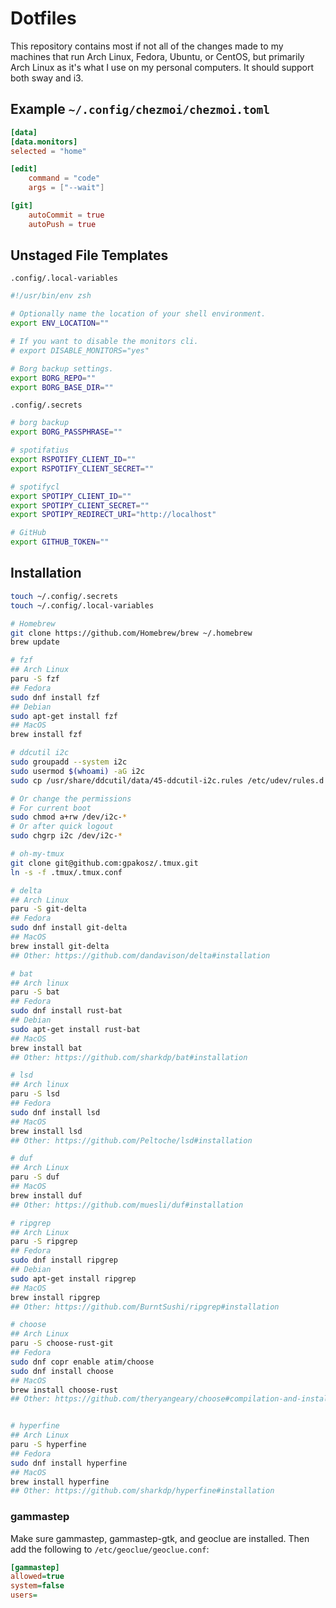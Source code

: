 
# Dotfiles

This repository contains most if not all of the changes made to my machines that run Arch Linux, Fedora, Ubuntu, or CentOS, but primarily Arch Linux as it's what I use on my personal computers. It should support both sway and i3.

## Example `~/.config/chezmoi/chezmoi.toml`

```toml
[data]
[data.monitors]
selected = "home"

[edit]
    command = "code"
    args = ["--wait"]

[git]
    autoCommit = true
    autoPush = true
```



## Unstaged File Templates

`.config/.local-variables`
```zsh
#!/usr/bin/env zsh

# Optionally name the location of your shell environment.
export ENV_LOCATION=""

# If you want to disable the monitors cli.
# export DISABLE_MONITORS="yes"

# Borg backup settings.
export BORG_REPO=""
export BORG_BASE_DIR=""
```

`.config/.secrets`
```zsh
# borg backup
export BORG_PASSPHRASE=""

# spotifatius
export RSPOTIFY_CLIENT_ID=""
export RSPOTIFY_CLIENT_SECRET=""

# spotifycl
export SPOTIPY_CLIENT_ID=""
export SPOTIPY_CLIENT_SECRET=""
export SPOTIPY_REDIRECT_URI="http://localhost"

# GitHub
export GITHUB_TOKEN=""
```

## Installation

```zsh
touch ~/.config/.secrets
touch ~/.config/.local-variables

# Homebrew
git clone https://github.com/Homebrew/brew ~/.homebrew
brew update

# fzf
## Arch Linux
paru -S fzf
## Fedora
sudo dnf install fzf
## Debian
sudo apt-get install fzf
## MacOS
brew install fzf

# ddcutil i2c
sudo groupadd --system i2c
sudo usermod $(whoami) -aG i2c
sudo cp /usr/share/ddcutil/data/45-ddcutil-i2c.rules /etc/udev/rules.d

# Or change the permissions
# For current boot
sudo chmod a+rw /dev/i2c-*
# Or after quick logout
sudo chgrp i2c /dev/i2c-*

# oh-my-tmux
git clone git@github.com:gpakosz/.tmux.git
ln -s -f .tmux/.tmux.conf

# delta
## Arch Linux
paru -S git-delta
## Fedora
sudo dnf install git-delta
## MacOS
brew install git-delta
## Other: https://github.com/dandavison/delta#installation

# bat
## Arch linux
paru -S bat
## Fedora
sudo dnf install rust-bat
## Debian
sudo apt-get install rust-bat
## MacOS
brew install bat
## Other: https://github.com/sharkdp/bat#installation

# lsd
## Arch linux
paru -S lsd
## Fedora
sudo dnf install lsd
## MacOS
brew install lsd
## Other: https://github.com/Peltoche/lsd#installation

# duf
## Arch Linux
paru -S duf
## MacOS
brew install duf
## Other: https://github.com/muesli/duf#installation

# ripgrep
## Arch Linux
paru -S ripgrep
## Fedora
sudo dnf install ripgrep
## Debian
sudo apt-get install ripgrep
## MacOS
brew install ripgrep
## Other: https://github.com/BurntSushi/ripgrep#installation

# choose
## Arch Linux
paru -S choose-rust-git
## Fedora
sudo dnf copr enable atim/choose
sudo dnf install choose
## MacOS
brew install choose-rust
## Other: https://github.com/theryangeary/choose#compilation-and-installation


# hyperfine
## Arch Linux
paru -S hyperfine
## Fedora
sudo dnf install hyperfine
## MacOS
brew install hyperfine
## Other: https://github.com/sharkdp/hyperfine#installation
```

### gammastep

Make sure gammastep, gammastep-gtk, and geoclue are installed. Then add the following to `/etc/geoclue/geoclue.conf`:

```ini
[gammastep]
allowed=true
system=false
users=
```
